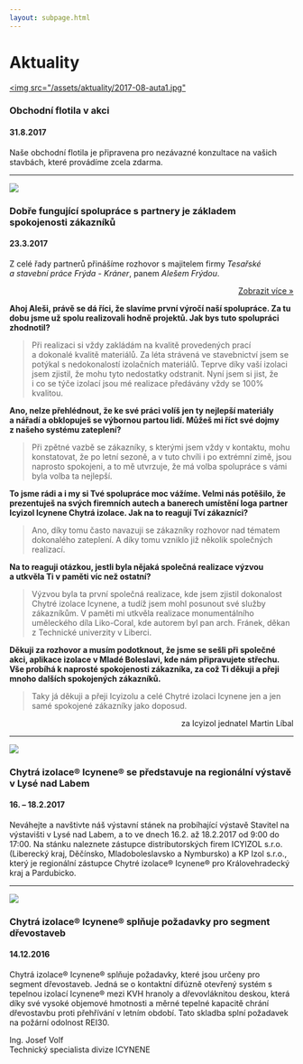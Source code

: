 ```yaml
---
layout: subpage.html
---
```


<!--<section class="aktuality"><div>-->

# Aktuality

<!--<div class="grid"><div class="col" style="flex:0 1 25%;" gallery>-->

<a href="/assets/aktuality/2017-08-auta1.jpg"><img src="/assets/aktuality/2017-08-auta1.jpg"</a>
<a href="/assets/aktuality/2017-08-auta2.jpg" style="display:none;"><img></a>
<a href="/assets/aktuality/2017-08-auta3.jpg" style="display:none;"><img></a>

<!--</div><div class="col">-->

### Obchodní flotila v akci
#### 31.8.2017

Naše obchodní flotila je připravena pro nezávazné konzultace na vašich stavbách, které provádíme zcela zdarma.

<!--</div></div>-->

---

<!--<div class="grid"><div class="col" style="flex:0 1 25%;" gallery>-->

<a href="/assets/aktuality/2017-03-fryda.jpg"><img src="/assets/aktuality/2017-03-fryda.jpg"></a>

<!--</div><div class="col">-->

### Dobře fungující spolupráce s&nbsp;partnery je základem spokojenosti zákazníků
#### 23.3.2017

Z&nbsp;celé řady partnerů přinášíme rozhovor s&nbsp;majitelem firmy *Tesařské a&nbsp;stavební práce Frýda - Kráner*, panem *Alešem Frýdou*.

<p style="text-align:right;"><a href="#" more="#fryda">Zobrazit více &raquo;</a></p>

<!--<div class="more" id="fryda">-->

**Ahoj Aleši, právě se dá říci, že slavíme první výročí naší spolupráce. Za&nbsp;tu dobu jsme už spolu realizovali hodně projektů. Jak bys tuto spolupráci zhodnotil?**

> Při realizaci si vždy zakládám na&nbsp;kvalitě provedených prací a&nbsp;dokonalé kvalitě materiálů. Za&nbsp;léta strávená ve&nbsp;stavebnictví jsem se potýkal s&nbsp;nedokonalostí izolačních materiálů. Teprve díky vaší izolaci jsem zjistil, že mohu tyto nedostatky odstranit. Nyní jsem si jist, že i&nbsp;co se týče izolací jsou mé realizace předávány vždy se&nbsp;100% kvalitou.

**Ano, nelze přehlédnout, že ke&nbsp;své práci volíš jen ty nejlepší materiály a&nbsp;nářadí a&nbsp;obklopuješ se výbornou partou lidí. Můžeš mi říct své dojmy z&nbsp;našeho systému zateplení?**

> Při zpětné vazbě se&nbsp;zákazníky, s&nbsp;kterými jsem vždy v&nbsp;kontaktu, mohu konstatovat, že po&nbsp;letní sezoně, a&nbsp;v&nbsp;tuto chvíli i&nbsp;po&nbsp;extrémní zimě, jsou naprosto spokojeni, a&nbsp;to mě utvrzuje, že má volba spolupráce s&nbsp;vámi byla volba ta nejlepší.

**To jsme rádi a&nbsp;i&nbsp;my si Tvé spolupráce moc vážíme. Velmi nás potěšilo, že prezentuješ na&nbsp;svých firemních autech a&nbsp;banerech umístění loga partner Icyizol Icynene Chytrá izolace. Jak na&nbsp;to reagují Tví zákazníci?**

> Ano, díky tomu často navazuji se&nbsp;zákazníky rozhovor nad&nbsp;tématem dokonalého zateplení. A&nbsp;díky tomu vzniklo již několik společných realizací.

**Na&nbsp;to reaguji otázkou, jestli byla nějaká společná realizace výzvou a&nbsp;utkvěla Ti v&nbsp;paměti víc než ostatní?**

> Výzvou byla ta první společná realizace, kde jsem zjistil dokonalost Chytré izolace Icynene, a&nbsp;tudíž jsem mohl posunout své služby zákazníkům. V&nbsp;paměti mi utkvěla realizace monumentálního uměleckého díla Liko-Coral, kde autorem byl pan arch. Fránek, děkan z&nbsp;Technické univerzity v&nbsp;Liberci.

**Děkuji za&nbsp;rozhovor a&nbsp;musím podotknout, že jsme se sešli při&nbsp;společné akci, aplikace izolace v&nbsp;Mladé Boleslavi, kde nám připravujete střechu. Vše probíhá k&nbsp;naprosté spokojenosti zákazníka, za&nbsp;což Ti děkuji a&nbsp;přeji mnoho dalších spokojených zákazníků.**

> Taky já děkuji a&nbsp;přeji Icyizolu a&nbsp;celé Chytré izolaci Icynene jen a&nbsp;jen samé spokojené zákazníky jako doposud.

<p style="text-align:right;">za&nbsp;Icyizol jednatel Martin Líbal</p>

<!--</div></div></div>-->

---

<!--<div class="grid"><div class="col" style="flex:0 1 25%;" gallery>-->

<a href="/assets/aktuality/2017-02-lysa.jpg"><img src="/assets/aktuality/2017-02-lysa.jpg"></a>

<!--</div><div class="col">-->

### Chytrá izolace® Icynene® se představuje na regionální výstavě v Lysé nad Labem
#### 16. – 18.2.2017

Neváhejte a navštivte náš výstavní stánek na probíhající výstavě Stavitel na výstavišti v Lysé nad Labem, a to ve dnech 16.2. až 18.2.2017 od 9:00 do 17:00. Na stánku naleznete zástupce distributorských firem ICYIZOL s.r.o. (Liberecký kraj, Děčínsko, Mladoboleslavsko a Nymbursko) a KP Izol s.r.o., který je regionální zástupce Chytré izolace® Icynene® pro Královehradecký kraj a Pardubicko.

<!--</div></div>-->

---

<!--<div class="grid"><div class="col" style="flex:0 1 25%;" gallery>-->

<a href="/assets/original/Hutisko-Solanec.jpg"><img src="/assets/original/Hutisko-Solanec-thumb.jpg"></a>
<a href="/assets/original/Hutisko-Solanec-5.jpg" style="display:none;"><img></a>
<a href="/assets/original/Hutisko-Solanec-9.jpg" style="display:none;"><img></a>

<!--</div><div class="col">-->

### Chytrá izolace® Icynene® splňuje požadavky pro segment dřevostaveb
#### 14.12.2016

Chytrá izolace® Icynene® splňuje požadavky, které jsou určeny pro segment dřevostaveb. Jedná se o kontaktní difúzně otevřený systém s tepelnou izolací Icynene® mezi KVH hranoly a dřevovláknitou deskou, která díky své vysoké objemové hmotnosti a měrné tepelné kapacitě chrání dřevostavbu proti přehřívání v letním období. Tato skladba splní požadavek na požární odolnost REI30.

Ing. Josef Volf  
Technický specialista divize ICYNENE

<!--</div></div>-->

<!--</div></section>-->
